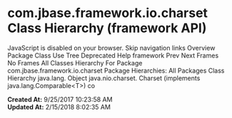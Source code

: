 # com.jbase.framework.io.charset Class Hierarchy (framework   API)

JavaScript is disabled on your browser. Skip navigation links Overview Package Class Use Tree Deprecated Help framework Prev Next Frames No Frames All Classes Hierarchy For Package com.jbase.framework.io.charset Package Hierarchies: All Packages Class Hierarchy java.lang. Object java.nio.charset. Charset (implements java.lang.Comparable&lt;T&gt;) co  

**Created At:** 9/25/2017 10:23:58 AM  
**Updated At:** 2/15/2018 8:02:35 AM  

